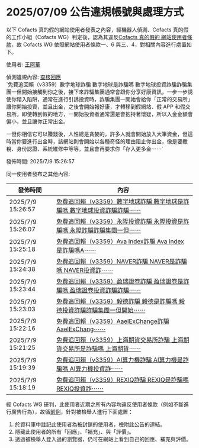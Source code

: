 2025/07/09 公告違規帳號與處理方式
=========

以下 Cofacts 真的假的網站使用者發表之內容，經機器人偵測、Cofacts 真的假的工作小組（Cofacts WG）判定後，認為其違反[Cofacts 真的假的 網站使用者條款](https://github.com/cofacts/rumors-site/blob/master/LEGAL.md)，故 Cofacts WG 依照網站使用者條款一、6 與三、4，對相關內容進行處置如下。

使用者: [王阿華](https://cofacts.github.io/community-builder/#/editorworks?type=0&day=365&userId=POgF7pcBDktNo1Yhylzr)

偵測違規內容: [查核回應](https://cofacts.tw/reply/V-gU7pcBDktNo1YhmlyL)<br>`免費追回賴（v3359）數字地球詐騙 數字地球是詐騙嗎 數字地球投資詐騙詐騙集團一但開始接觸到你之後，接下來詐騙集團通常會跟你分享好康資訊，一步一步誘使你踏入陷阱，通常在進行引誘投資時，詐騙集團一開始會給你「正常的交易所」讓你開始投資，並且出金，之後會開始報好康，才轉移到假網站、假 APP 和假交易所。即使轉到假的地方，一開始投資者通常還是會抱持著懷疑，所以入金金額會偏小，並且讓你正常出金。

一但你相信它可以賺錢後，人性總是貪婪的，許多人就會開始放入大筆資金，但這時當你要進行出金時，該網站則會開始以各種奇怪的理由阻止你出金，像是要繳稅、身份認證、系統維修中等等，並且會再要求你「存入更多金⋯⋯`

發佈時間: 2025/7/9 15:26:57

同一使用者發布之其他內容:

|發佈時間|內容|
|---|---|
| 2025/7/9 15:26:57 | [免費追回賴（v3359）數字地球詐騙 數字地球是詐騙嗎 數字地球投資詐騙詐騙⋯⋯](https://cofacts.tw/reply/V-gU7pcBDktNo1YhmlyL) |
| 2025/7/9 15:26:07 | [免費追回賴（v3359）永陞投資詐騙 永陞投資是詐騙嗎 永陞詐騙詐騙集團一但⋯⋯](https://cofacts.tw/reply/VegT7pcBDktNo1Yh2VzH) |
| 2025/7/9 15:25:18 | [免費追回賴（v3359）Ava lndex詐騙 Ava lndex是詐騙嗎A⋯⋯](https://cofacts.tw/reply/VOgT7pcBDktNo1YhGVx9) |
| 2025/7/9 15:24:38 | [免費追回賴（v3359）NAVER詐騙 NAVER是詐騙嗎 NAVER投資詐⋯⋯](https://cofacts.tw/reply/T-gS7pcBDktNo1YhfFyO) |
| 2025/7/9 15:23:44 | [免費追回賴（v3359）盈瑞證卷詐騙 盈瑞證卷是詐騙嗎 盈瑞證卷投資詐騙詐騙⋯⋯](https://cofacts.tw/reply/TegR7pcBDktNo1YhqlwH) |
| 2025/7/9 15:23:03 | [免費追回賴（v3359）毅德詐騙 毅德是詐騙嗎 毅德投資詐騙詐騙集團一但開始⋯⋯](https://cofacts.tw/reply/TOgR7pcBDktNo1YhCFy0) |
| 2025/7/9 15:22:16 | [免費追回賴（v3359）AaelExChange詐騙 AaelExChang⋯⋯](https://cofacts.tw/reply/SugQ7pcBDktNo1YhUlyN) |
| 2025/7/9 15:21:25 | [免費追回賴（v3359）上海期貨交易所詐騙 上海期貨交易所是詐騙嗎 上海期貨⋯⋯](https://cofacts.tw/reply/SegP7pcBDktNo1Yhi1wK) |
| 2025/7/9 15:19:39 | [免費追回賴（v3359）AI算力機詐騙 AI算力機是詐騙嗎 AI算力機投資詐⋯⋯](https://cofacts.tw/reply/RegN7pcBDktNo1Yh7Vza) |
| 2025/7/9 15:18:19 | [免費追回賴（v3359）REXIQ詐騙 REXIQ是詐騙嗎 REXIQ投資詐⋯⋯](https://cofacts.tw/reply/ROgM7pcBDktNo1YhtVzg) |

經 Cofacts WG 研判，此使用者近期之所有內容均違反使用者條款（例如不斷進行廣告行為），故循[前例](https://github.com/cofacts/takedowns/blob/master/2021/1125-2nd-spam.md)，針對被檢舉人進行下面處置：
1. 於資料庫中註記此使用者為被封鎖的使用者，檢附此公告的連結。
2. 隱藏此使用者的所有「回應」、「補充」、與「評價」。
3. 透過被檢舉人登入過的瀏覽器，仍可在網站上看到自己的回應、補充與評價。

